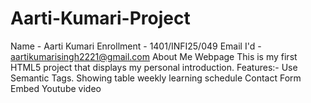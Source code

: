# Aarti-Kumari-Project
Name - Aarti Kumari
Enrollment - 1401/INFI25/049
Email I'd - aartikumarisingh2221@gmail.com
About Me Webpage
This is my first HTML5 project that displays my personal introduction.
Features:-
Use Semantic Tags.
Showing table weekly learning schedule
Contact Form
Embed Youtube video
